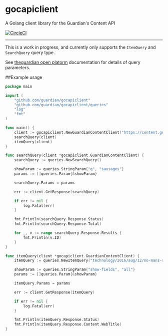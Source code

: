# gocapiclient

A Golang client library for the Guardian's Content API

[![CircleCI](https://circleci.com/gh/guardian/gocapiclient.svg?style=svg)](https://circleci.com/gh/guardian/gocapiclient)

---

This is a work in progress, and currently only supports the `ItemQuery` and `SearchQuery` query type. 

See [theguardian open platorm](http://open-platform.theguardian.com/documentation/) documentation for details of query parameters.

##Example usage

```go
package main

import (
	"github.com/guardian/gocapiclient"
	"github.com/guardian/gocapiclient/queries"
	"log"
	"fmt"
)

func main() {
	client := gocapiclient.NewGuardianContentClient("https://content.guardianapis.com/", "none")
	searchQuery(client)
	itemQuery(client)
}

func searchQuery(client *gocapiclient.GuardianContentClient) {
	searchQuery := queries.NewSearchQuery()

	showParam := queries.StringParam{"q", "sausages"}
	params := []queries.Param{&showParam}

	searchQuery.Params = params

	err := client.GetResponse(searchQuery)

	if err != nil {
		log.Fatal(err)
	}

	fmt.Println(searchQuery.Response.Status)
	fmt.Println(searchQuery.Response.Total)

	for _, v := range searchQuery.Response.Results {
		fmt.Println(v.ID)
	}
}

func itemQuery(client *gocapiclient.GuardianContentClient) {
	itemQuery := queries.NewItemQuery("technology/2016/aug/12/no-mans-sky-review-hello-games")

	showParam := queries.StringParam{"show-fields", "all"}
	params := []queries.Param{&showParam}

	itemQuery.Params = params

	err := client.GetResponse(itemQuery)

	if err != nil {
		log.Fatal(err)
	}

	fmt.Println(itemQuery.Response.Status)
	fmt.Println(itemQuery.Response.Content.WebTitle)
}
```

